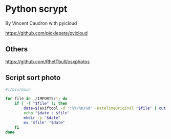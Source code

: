 # Python scrypt

By Vincent Caudron 
with pyicloud

https://github.com/picklepete/pyicloud

## Others

https://github.com/RhetTbull/osxphotos


## Script sort photo

```sh
#!/bin/bash

for file in ./IMPORTS/*; do
    if [ -f "$file" ]; then
        date=$(exiftool -d ':%Y/%m/%d' -DateTimeOriginal "$file" | cut -d ':' -f 3)
        echo "$date : $file"
        mkdir -p "$date"
        mv "$file" "$date"
    fi
done
```